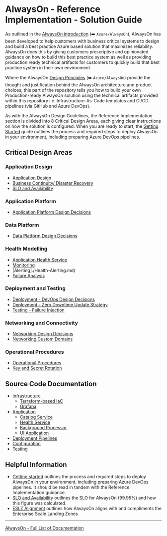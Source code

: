 # AlwaysOn - Reference Implementation - Solution Guide

As outlined in the [AlwaysOn introduction](https://github.com/Azure/AlwaysOn/blob/main/docs/introduction/README.md) (➡️ `Azure/AlwaysOn`), AlwaysOn has been developed to help customers with business critical systems to design and build a best practice Azure based solution that maximizes reliability. AlwaysOn does this by giving customers prescriptive and opinionated guidance on how to build this best practice system as well as providing production ready technical artifacts for customers to quickly build that best practice system in their own environment.

Where the AlwaysOn [Design Principles](https://github.com/Azure/AlwaysOn/blob/main/docs/design-methodology/Principles.md) (➡️ `Azure/AlwaysOn`) provide the thought and justification behind the AlwaysOn architecture and product choices, this part of the repository tells you how to build your own Production-ready AlwaysOn solution using the technical artifacts provided within this repository i.e. Infrastructure-As-Code templates and CI/CD pipelines (via GitHub and Azure DevOps).

As with the AlwaysOn Design Guidelines, the Reference Implementation section is divided into 8 Critical Design Areas, each giving clear instructions on how the solution is configured.  When you are ready to start, the [Getting Started](./Getting-Started.md) guide outlines the process and required steps to deploy AlwaysOn in your environment, including preparing Azure DevOps pipelines.

## Critical Design Areas

### Application Design

- [Application Design](./AppDesign-Application-Design.md)
- [Business Continuity/ Disaster Recovery](./AppDesign-BCDR-Global.md)
- [SLO and Availability](./AppDesign-SLO-Availability.md)

### Application Platform

- [Application Platform Design Decisions](/src/infra/README.md)

### Data Platform

- [Data Platform Design Decisions](./DataPlatform-Design-Decisions.md)

### Health Modelling

- [Application Health Service](/src/app/AlwaysOn.HealthService/README.md)
- [Monitoring](./Health-Monitoring.md)
- [Alerting]./Health-Alerting.md)
- [Failure Analysis](./Health-Failure-Analysis.md)

### Deployment and Testing

- [Deployment - DevOps Design Decisions](./DeployAndTest-DevOps-Design-Decisions.md)
- [Deployment - Zero Downtime Update Strategy](./DeployAndTest-DevOps-Zero-Downtime-Update-Strategy.md)
- [Testing - Failure Injection](./DeployAndTest-Testing-FailureInjection.md)

### Networking and Connectivity

- [Networking Design Decisions](./Networking-Design-Decisions.md)
- [Networking Custom Domains](./Networking-Custom-Domains.md)

### Operational Procedures

- [Operational Procedures](OpProcedures-Operational-Procedures.md)
- [Key and Secret Rotation](OpProcedures-KeyRotation.md)

## Source Code Documentation

- [Infrastructure](/src/infra/README.md)
  - [Terraform-based IaC](/src/infra/workload/README.md)
  - [Grafana](/src/infra/monitoring/grafana/README.md)
- [Application](/src/app/README.md)
  - [Catalog Service](/src/app/AlwaysOn.CatalogService/README.md)
  - [Health Service](/src/app/AlwaysOn.HealthService/README.md)
  - [Background Processor](/src/app/AlwaysOn.BackgroundProcessor/README.md)
  - [UI Application](/src/app/AlwaysOn.UI/README.md)
- [Deployment Pipelines](/.ado/pipelines/README.md)
- [Configuration](/src/infra/README.md)
- [Testing](/src/testing/README.md)

## Helpful Information

- [Getting started](Getting-Started.md) outlines the process and required steps to deploy AlwaysOn in your environment, including preparing Azure DevOps pipelines. It should be read in tandem with the Reference Implementation guidance.
- [SLO and Availability](AppDesign-SLO-Availability.md) outlines the SLO for AlwaysOn (99.95%) and how this figure was calculated.
- [ESLZ Alignment](ESLZ-Alignment.md) outlines how AlwaysOn aligns with and compliments the Enterprise Scale Landing Zones

---

[AlwaysOn - Full List of Documentation](/docs/README.md)
